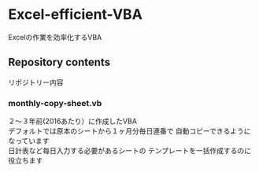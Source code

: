 # Excel-efficient-VBA
Excelの作業を効率化するVBA

## Repository contents
リポジトリー内容

### monthly-copy-sheet.vb
２〜３年前(2016あたり）に作成したVBA<br>
デフォルトでは原本のシートから１ヶ月分毎日連番で
自動コピーできるようになっています<br>
日計表など毎日入力する必要があるシートの
テンプレートを一括作成するのに役立ちます
